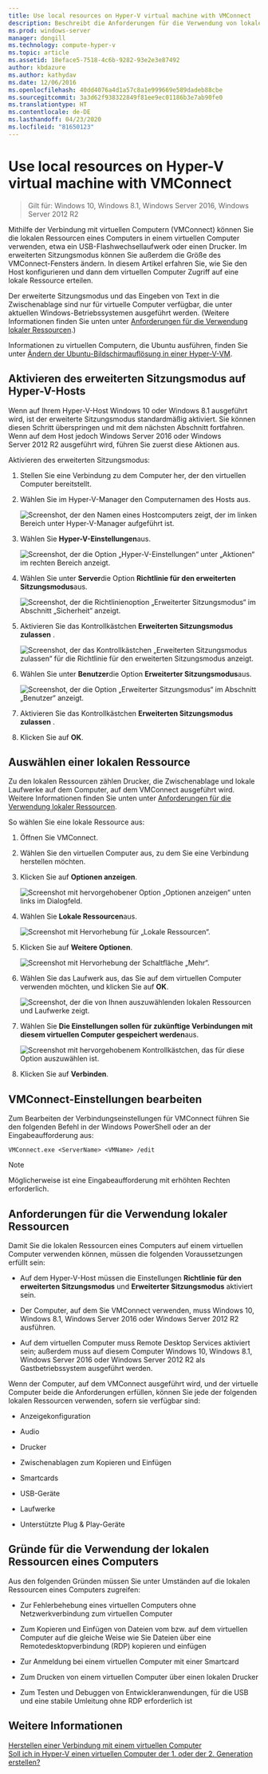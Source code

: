 ```yaml
---
title: Use local resources on Hyper-V virtual machine with VMConnect
description: Beschreibt die Anforderungen für die Verwendung von lokalen Ressourcen mithilfe von VMConnect
ms.prod: windows-server
manager: dongill
ms.technology: compute-hyper-v
ms.topic: article
ms.assetid: 18eface5-7518-4c6b-9282-93e2e3e87492
author: kbdazure
ms.author: kathydav
ms.date: 12/06/2016
ms.openlocfilehash: 40dd4076a4d1a57c8a1e999669e589dadeb88cbe
ms.sourcegitcommit: 3a3d62f938322849f81ee9ec01186b3e7ab90fe0
ms.translationtype: HT
ms.contentlocale: de-DE
ms.lasthandoff: 04/23/2020
ms.locfileid: "81650123"
---
```

# <a name="use-local-resources-on-hyper-v-virtual-machine-with-vmconnect"></a>Use local resources on Hyper-V virtual machine with VMConnect

>Gilt für: Windows 10, Windows 8.1, Windows Server 2016, Windows Server 2012 R2

Mithilfe der Verbindung mit virtuellen Computern (VMConnect) können Sie die lokalen Ressourcen eines Computers in einem virtuellen Computer verwenden, etwa ein USB-Flashwechsellaufwerk oder einen Drucker. Im erweiterten Sitzungsmodus können Sie außerdem die Größe des VMConnect-Fensters ändern. In diesem Artikel erfahren Sie, wie Sie den Host konfigurieren und dann dem virtuellen Computer Zugriff auf eine lokale Ressource erteilen.

Der erweiterte Sitzungsmodus und das Eingeben von Text in die Zwischenablage sind nur für virtuelle Computer verfügbar, die unter aktuellen Windows-Betriebssystemen ausgeführt werden. \(Weitere Informationen finden Sie unten unter [Anforderungen für die Verwendung lokaler Ressourcen](#requirements-for-using-local-resources).\) 

Informationen zu virtuellen Computern, die Ubuntu ausführen, finden Sie unter [Ändern der Ubuntu-Bildschirmauflösung in einer Hyper-V-VM](https://blogs.msdn.microsoft.com/virtual_pc_guy/2014/09/19/changing-ubuntu-screen-resolution-in-a-hyper-v-vm/). 
  
## <a name="turn-on-enhanced-session-mode-on-a-hyper-v-host"></a>Aktivieren des erweiterten Sitzungsmodus auf Hyper-V-Hosts  
Wenn auf Ihrem Hyper-V-Host Windows 10 oder Windows 8.1 ausgeführt wird, ist der erweiterte Sitzungsmodus standardmäßig aktiviert. Sie können diesen Schritt überspringen und mit dem nächsten Abschnitt fortfahren. Wenn auf dem Host jedoch Windows Server 2016 oder Windows Server 2012 R2 ausgeführt wird, führen Sie zuerst diese Aktionen aus. 
  
Aktivieren des erweiterten Sitzungsmodus:

1.  Stellen Sie eine Verbindung zu dem Computer her, der den virtuellen Computer bereitstellt.  
  
2.  Wählen Sie im Hyper-V-Manager den Computernamen des Hosts aus.  
  
    ![Screenshot, der den Namen eines Hostcomputers zeigt, der im linken Bereich unter Hyper-V-Manager aufgeführt ist.](media/Hyper-V-HyperVManager-HostNameSelected.png)  
  
3.  Wählen Sie **Hyper-V-Einstellungen**aus.  
  
    ![Screenshot, der die Option „Hyper-V-Einstellungen“ unter „Aktionen“ im rechten Bereich anzeigt.](media/HyperV-ActionsHyperVSettings.png)  
  
4.  Wählen Sie unter **Server**die Option **Richtlinie für den erweiterten Sitzungsmodus**aus.  
  
    ![Screenshot, der die Richtlinienoption „Erweiterter Sitzungsmodus“ im Abschnitt „Sicherheit“ anzeigt.](media/Hyper-V-Settings-ServerEnhancedSessionModePolicy.png)  
  
5.  Aktivieren Sie das Kontrollkästchen **Erweiterten Sitzungsmodus zulassen** .  
  
    ![Screenshot, der das Kontrollkästchen „Erweiterten Sitzungsmodus zulassen“ für die Richtlinie für den erweiterten Sitzungsmodus anzeigt.](media/Hyper-V-Settings-EnhancedSessionModePolicyCheckBox.png)  
  
6.  Wählen Sie unter **Benutzer**die Option **Erweiterter Sitzungsmodus**aus.  
  
    ![Screenshot, der die Option „Erweiterter Sitzungsmodus“ im Abschnitt „Benutzer“ anzeigt. ](media/Hyper-V-Settings-UserEnhancedSessionMode.png)  
  
7.  Aktivieren Sie das Kontrollkästchen **Erweiterten Sitzungsmodus zulassen** .  
  
8.  Klicken Sie auf **OK**.  
  
## <a name="choose-a-local-resource"></a>Auswählen einer lokalen Ressource

Zu den lokalen Ressourcen zählen Drucker, die Zwischenablage und lokale Laufwerke auf dem Computer, auf dem VMConnect ausgeführt wird. Weitere Informationen finden Sie unten unter [Anforderungen für die Verwendung lokaler Ressourcen](#requirements-for-using-local-resources).  
  
So wählen Sie eine lokale Ressource aus:
  
1.  Öffnen Sie VMConnect.  
  
2.  Wählen Sie den virtuellen Computer aus, zu dem Sie eine Verbindung herstellen möchten.  
  
3.  Klicken Sie auf **Optionen anzeigen**.  
  
    ![Screenshot mit hervorgehobener Option „Optionen anzeigen“ unten links im Dialogfeld.](media/HyperV-VMConnect-DisplayConfig.png)  
  
4.  Wählen Sie **Lokale Ressourcen**aus.  
  
    ![Screenshot mit Hervorhebung für „Lokale Ressourcen“.](media/HyperV-VMConnect-DisplayConfig-LocalResources.png)  
  
5.  Klicken Sie auf **Weitere Optionen**.  
  
    ![Screenshot mit Hervorhebung der Schaltfläche „Mehr“.](media/HyperV-VMConnect-DisplayConfig-LocalResourcesMore.png)  
  
6.  Wählen Sie das Laufwerk aus, das Sie auf dem virtuellen Computer verwenden möchten, und klicken Sie auf **OK**.  
  
    ![Screenshot, der die von Ihnen auszuwählenden lokalen Ressourcen und Laufwerke zeigt.](media/HyperV-VMConnect-Settings-LocalResourcesDrives.png)  
  
7.  Wählen Sie **Die Einstellungen sollen für zukünftige Verbindungen mit diesem virtuellen Computer gespeichert werden**aus.  
  
    ![Screenshot mit hervorgehobenem Kontrollkästchen, das für diese Option auszuwählen ist.](media/HyperV-VMConnect-SaveSettings.png)  
  
8.  Klicken Sie auf **Verbinden**.  
  
## <a name="edit-vmconnect-settings"></a>VMConnect-Einstellungen bearbeiten

Zum Bearbeiten der Verbindungseinstellungen für VMConnect führen Sie den folgenden Befehl in der Windows PowerShell oder an der Eingabeaufforderung aus:  
  
`VMConnect.exe <ServerName> <VMName> /edit`  
  
> [!Note]
> Möglicherweise ist eine Eingabeaufforderung mit erhöhten Rechten erforderlich.
  
## <a name="requirements-for-using-local-resources"></a>Anforderungen für die Verwendung lokaler Ressourcen

Damit Sie die lokalen Ressourcen eines Computers auf einem virtuellen Computer verwenden können, müssen die folgenden Voraussetzungen erfüllt sein:  
  
-   Auf dem Hyper-V-Host müssen die Einstellungen **Richtlinie für den erweiterten Sitzungsmodus** und **Erweiterter Sitzungsmodus** aktiviert sein.  
  
-   Der Computer, auf dem Sie VMConnect verwenden, muss Windows 10, Windows 8.1, Windows Server 2016 oder Windows Server 2012 R2 ausführen.  
  
-   Auf dem virtuellen Computer muss Remote Desktop Services aktiviert sein; außerdem muss auf diesem Computer Windows 10, Windows 8.1, Windows Server 2016 oder Windows Server 2012 R2 als Gastbetriebssystem ausgeführt werden.  
  
Wenn der Computer, auf dem VMConnect ausgeführt wird, und der virtuelle Computer beide die Anforderungen erfüllen, können Sie jede der folgenden lokalen Ressourcen verwenden, sofern sie verfügbar sind:  
  
-   Anzeigekonfiguration  
  
-   Audio
  
-   Drucker  
  
-   Zwischenablagen zum Kopieren und Einfügen  
  
-   Smartcards  
  
-   USB-Geräte  
  
-   Laufwerke  
  
-   Unterstützte Plug &amp; Play-Geräte  
  
## <a name="why-use-a-computers-local-resources"></a>Gründe für die Verwendung der lokalen Ressourcen eines Computers
Aus den folgenden Gründen müssen Sie unter Umständen auf die lokalen Ressourcen eines Computers zugreifen:  
  
-   Zur Fehlerbehebung eines virtuellen Computers ohne Netzwerkverbindung zum virtuellen Computer  
  
-   Zum Kopieren und Einfügen von Dateien vom bzw. auf dem virtuellen Computer auf die gleiche Weise wie Sie Dateien über eine Remotedesktopverbindung (RDP) kopieren und einfügen  
  
-   Zur Anmeldung bei einem virtuellen Computer mit einer Smartcard  
  
-   Zum Drucken von einem virtuellen Computer über einen lokalen Drucker  
  
-   Zum Testen und Debuggen von Entwickleranwendungen, für die USB und eine stabile Umleitung ohne RDP erforderlich ist  
  
## <a name="see-also"></a>Weitere Informationen  
[Herstellen einer Verbindung mit einem virtuellen Computer](https://technet.microsoft.com/library/cc742407.aspx)  
[Soll ich in Hyper-V einen virtuellen Computer der 1. oder der 2. Generation erstellen?](../plan/Should-I-create-a-generation-1-or-2-virtual-machine-in-Hyper-V.md)


